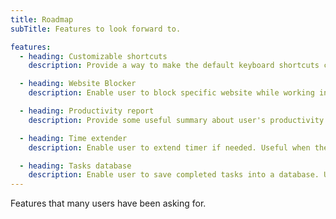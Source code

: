 ```yaml
---
title: Roadmap
subTitle: Features to look forward to.

features:
  - heading: Customizable shortcuts
    description: Provide a way to make the default keyboard shortcuts customizable by the user.

  - heading: Website Blocker
    description: Enable user to block specific website while working in order to stay on focus.

  - heading: Productivity report
    description: Provide some useful summary about user's productivity to have some sense of accomplishments.

  - heading: Time extender
    description: Enable user to extend timer if needed. Useful when the user wants to finish the task first before taking up a break.

  - heading: Tasks database
    description: Enable user to save completed tasks into a database. Useful when the user wants to monitor or track previews tasks.
---
```


Features that many users have been asking for.
